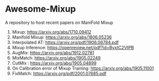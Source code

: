 # Awesome-Mixup
A repository to host recent papers on ManiFold Mixup


1. Mixup: https://arxiv.org/abs/1710.09412
2. Manifold Mixup: https://arxiv.org/abs/1806.05236
3. Interpolated AT:  https://arxiv.org/pdf/1906.06784.pdf
4. Mixup Inference: https://openreview.net/pdf?id=ByxtC2VtPB
5. AugMix: https://arxiv.org/abs/1912.02781
6. MixMatch: https://arxiv.org/abs/1905.02249
7. CutMix : https://arxiv.org/abs/1905.04899
8. On Calibration error of Mixup Training: https://arxiv.org/abs/1905.11001
9. FixMatch: https://arxiv.org/pdf/2001.07685.pdf
